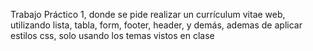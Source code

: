 Trabajo Práctico 1, donde se pide realizar un currículum vitae web, utilizando lista, tabla, form, footer, header, y demás, ademas de aplicar estilos css, solo usando los temas vistos en clase
